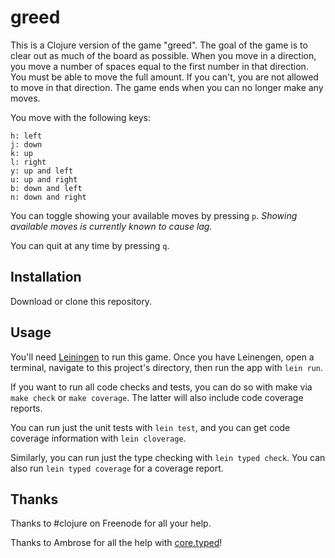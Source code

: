 # greed

This is a Clojure version of the game "greed". The goal of the game is to clear out
as much of the board as possible. When you move in a direction, you move a number
of spaces equal to the first number in that direction. You must be able to move the
full amount. If you can't, you are not allowed to move in that direction. The game
ends when you can no longer make any moves.

You move with the following keys:
```
h: left
j: down
k: up
l: right
y: up and left
u: up and right
b: down and left
n: down and right
```

You can toggle showing your available moves by pressing `p`.
*Showing available moves is currently known to cause lag.*

You can quit at any time by pressing `q`.

## Installation

Download or clone this repository.

## Usage

You'll need [Leiningen](http://leiningen.org) to run this game. Once you have
Leinengen, open a terminal, navigate to this project's directory, then run the
app with `lein run`.

If you want to run all code checks and tests, you can do so with make via
`make check` or `make coverage`. The latter will also include code coverage
reports.

You can run just the unit tests with `lein test`, and you can get code coverage
information with `lein cloverage`.

Similarly, you can run just the type checking with `lein typed check`. You can
also run `lein typed coverage` for a coverage report.

## Thanks

Thanks to #clojure on Freenode for all your help.

Thanks to Ambrose for all the help with [core.typed](https://github.com/clojure/core.typed)!
